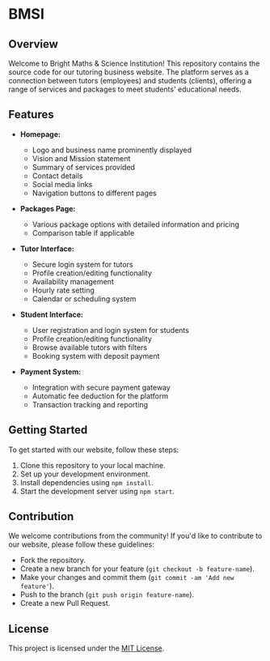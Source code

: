# BMSI

## Overview

Welcome to Bright Maths & Science Institution! This repository contains the source code for our tutoring business website. The platform serves as a connection between tutors (employees) and students (clients), 
offering a range of services and packages to meet students' educational needs.

## Features

- **Homepage:**
  - Logo and business name prominently displayed
  - Vision and Mission statement
  - Summary of services provided
  - Contact details
  - Social media links
  - Navigation buttons to different pages

- **Packages Page:**
  - Various package options with detailed information and pricing
  - Comparison table if applicable

- **Tutor Interface:**
  - Secure login system for tutors
  - Profile creation/editing functionality
  - Availability management
  - Hourly rate setting
  - Calendar or scheduling system

- **Student Interface:**
  - User registration and login system for students
  - Profile creation/editing functionality
  - Browse available tutors with filters
  - Booking system with deposit payment

- **Payment System:**
  - Integration with secure payment gateway
  - Automatic fee deduction for the platform
  - Transaction tracking and reporting

## Getting Started

To get started with our website, follow these steps:

1. Clone this repository to your local machine.
2. Set up your development environment.
3. Install dependencies using `npm install`.
4. Start the development server using `npm start`.

## Contribution

We welcome contributions from the community! If you'd like to contribute to our website, please follow these guidelines:

- Fork the repository.
- Create a new branch for your feature (`git checkout -b feature-name`).
- Make your changes and commit them (`git commit -am 'Add new feature'`).
- Push to the branch (`git push origin feature-name`).
- Create a new Pull Request.


## License

This project is licensed under the [MIT License](LICENSE).
